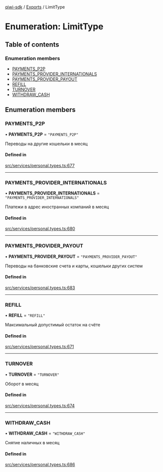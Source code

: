 [qiwi-sdk](../README.md) / [Exports](../modules.md) / LimitType

# Enumeration: LimitType

## Table of contents

### Enumeration members

- [PAYMENTS\_P2P](LimitType.md#payments_p2p)
- [PAYMENTS\_PROVIDER\_INTERNATIONALS](LimitType.md#payments_provider_internationals)
- [PAYMENTS\_PROVIDER\_PAYOUT](LimitType.md#payments_provider_payout)
- [REFILL](LimitType.md#refill)
- [TURNOVER](LimitType.md#turnover)
- [WITHDRAW\_CASH](LimitType.md#withdraw_cash)

## Enumeration members

### PAYMENTS\_P2P

• **PAYMENTS\_P2P** = `"PAYMENTS_P2P"`

Переводы на другие кошельки в месяц

#### Defined in

[src/services/personal.types.ts:677](https://github.com/AlexXanderGrib/node-qiwi-sdk/blob/074077c/src/services/personal.types.ts#L677)

___

### PAYMENTS\_PROVIDER\_INTERNATIONALS

• **PAYMENTS\_PROVIDER\_INTERNATIONALS** = `"PAYMENTS_PROVIDER_INTERNATIONALS"`

Платежи в адрес иностранных компаний в месяц

#### Defined in

[src/services/personal.types.ts:680](https://github.com/AlexXanderGrib/node-qiwi-sdk/blob/074077c/src/services/personal.types.ts#L680)

___

### PAYMENTS\_PROVIDER\_PAYOUT

• **PAYMENTS\_PROVIDER\_PAYOUT** = `"PAYMENTS_PROVIDER_PAYOUT"`

Переводы на банковские счета и карты, кошельки других систем

#### Defined in

[src/services/personal.types.ts:683](https://github.com/AlexXanderGrib/node-qiwi-sdk/blob/074077c/src/services/personal.types.ts#L683)

___

### REFILL

• **REFILL** = `"REFILL"`

Максимальный допустимый остаток на счёте

#### Defined in

[src/services/personal.types.ts:671](https://github.com/AlexXanderGrib/node-qiwi-sdk/blob/074077c/src/services/personal.types.ts#L671)

___

### TURNOVER

• **TURNOVER** = `"TURNOVER"`

Оборот в месяц

#### Defined in

[src/services/personal.types.ts:674](https://github.com/AlexXanderGrib/node-qiwi-sdk/blob/074077c/src/services/personal.types.ts#L674)

___

### WITHDRAW\_CASH

• **WITHDRAW\_CASH** = `"WITHDRAW_CASH"`

Снятие наличных в месяц

#### Defined in

[src/services/personal.types.ts:686](https://github.com/AlexXanderGrib/node-qiwi-sdk/blob/074077c/src/services/personal.types.ts#L686)
